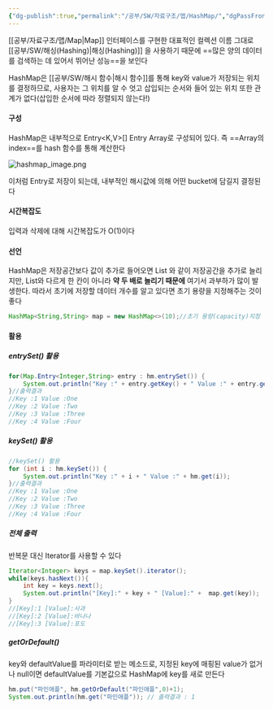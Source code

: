```yaml
---
{"dg-publish":true,"permalink":"/공부/SW/자료구조/맵/HashMap/","dgPassFrontmatter":true}
---
```


[[공부/자료구조/맵/Map\|Map]] 인터페이스를 구현한 대표적인 컬렉션
이름 그대로 [[공부/SW/해싱(Hashing)\|해싱(Hashing)]] 을 사용하기 때문에 ==많은 양의 데이터를 검색하는 데 있어서 뛰어난 성능==을 보인다

HashMap은 [[공부/SW/해시 함수\|해시 함수]]를 통해 key와 value가 저장되는 위치를 결정하므로, 사용자는 그 위치를 알 수 엇고 삽입되는 순서와 들어 있는 위치 또한 관계가 없다(삽입한 순서에 따라 정렬되지 않는다!)

#### 구성
HashMap은 내부적으로 Entry<K,V>[] Entry Array로 구성되어 있다. 즉 ==Array의 index==를 hash 함수를 통해 계산한다

![hashmap_image.png](/img/user/첨부파일/hashmap_image.png)

이처럼 Entry로 저장이 되는데, 내부적인 해시값에 의해 어떤 bucket에 담길지 결정된다
#### 시간복잡도
입력과 삭제에 대해 시간복잡도가 O(1)이다

#### 선언
HashMap은 저장공간보다 값이 추가로 들어오면 List 와 같이 저장공간을 추가로 늘리지만, List와 다르게 한 칸이 아니라 **약 두 배로 늘리기 때문에** 여기서 과부하가 많이 발생한다. 따라서 초기에 저장할 데이터 개수를 알고 있다면 초기 용량을 지정해주는 것이 좋다
```java
HashMap<String,String> map = new HashMap<>(10);//초기 용량(capacity)지정
```

#### 활용
##### entrySet() 활용
```java
for(Map.Entry<Integer,String> entry : hm.entrySet()) {
    System.out.println("Key :" + entry.getKey() + " Value :" + entry.getValue());
}//출력결과
//Key :1 Value :One
//Key :2 Value :Two
//Key :3 Value :Three
//Key :4 Value :Four
```

##### keySet() 활용
```java
//keySet() 활용
for (int i : hm.keySet()) {
    System.out.println("Key :" + i + " Value :" + hm.get(i));
}//출력결과
//Key :1 Value :One
//Key :2 Value :Two
//Key :3 Value :Three
//Key :4 Value :Four
```

##### 전체 출력
반복문 대신 Iterator를 사용할 수 있다

```java
Iterator<Integer> keys = map.keySet().iterator();
while(keys.hasNext()){
    int key = keys.next();
    System.out.println("[Key]:" + key + " [Value]:" +  map.get(key));
}
//[Key]:1 [Value]:사과
//[Key]:2 [Value]:바나나
//[Key]:3 [Value]:포도
```

##### getOrDefault()
key와 defaultValue를 파라미터로 받는 메소드로, 지정된 key에 매핑된 value가 없거나 null이면 defaultValue를 기본값으로 HashMap에 key를 새로 만든다

```java
hm.put("파인애플", hm.getOrDefault("파인애플",0)+1);
System.out.println(hm.get("파인애플")); // 출력결과 : 1
```
